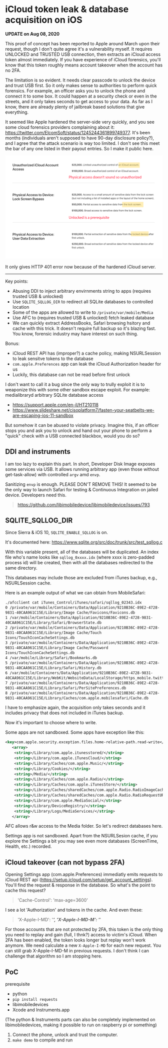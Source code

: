 # iCloud token leak & database acquisition on iOS

**UPDATE on Aug 08, 2020**

This proof of concept has been reported to Apple around March upon their request, though I don't quite agree it's a vulnerability myself. It requires UNLOCKED and TRUSTED USB connection, then extracts an iCloud access token almost immediately. If you have experience of iCloud forensics, you'll know that this token roughly means account takeover when the account has no 2FA.

The limitation is so evident. It needs clear passcode to unlock the device and trust USB first. So it only makes sense to authorities to perform quick forensics. For example, an officer asks you to unlock the phone and connect it to some box. It could happen at a security check or even in the streets, and it only takes seconds to get access to your data. As far as I know, there are already plenty of jailbreak based solutions that give everything.

It seemed like Apple hardened the server-side very quickly, and you see some cloud forensics providers complaining about it: https://twitter.com/ElcomSoft/status/1245244361899749377. It's been months (individuals aren't supposed to have 90-day disclosure policy?), and I agree that the attack scenario is way too limited. I don't see this meet the bar of any one listed in their payout entries. So I make it public here.

![](img.png)

It only gives HTTP 401 error now because of the hardened iCloud server.

---------

Key points:

* Abusing DDI to inject arbitrary envirnments string to apps (requires trusted USB & unlocked)
* Use `SQLITE_SQLLOG_DIR` to redirect all SQLite databases to controlled location
* Some of the apps are allowed to write to `/private/var/mobile/Media`
* Use AFC to (requires trusted USB & unlocked) fetch leaked database
* We can quickly extract AddressBooks, Safari browsing hsitory and cache with this trick. It doesn't require full backup so it's blazing fast. You know, forensic industry may have interest on such thing.

Bonus:

* iCloud REST API has (improper?) a cache policy, making NSURLSession to leak sensitve tokens to the database
* `com.apple.Preferences` app can leak the iCloud Authorization header for us
* Luckily, this database can not be read before first unlock

I don't want to call it a bug since the only way to trully exploit it is to weaponize this with some other sandbox escape exploit. For example: medialibraryd arbitrary SQLite database access

* https://support.apple.com/en-il/HT210118
* https://www.slideshare.net/cisoplatform7/fasten-your-seatbelts-we-are-escaping-ios-11-sandbox

But somehow it can be abused to violate privacy. Imagine this, if an officer stops you and ask you to unlock and hand out your phone to perform a "quick" check with a USB connected blackbox, would you do so?

## DDI and instruments

I am too lazy to explain this part. In short, Developer Disk Image exposes some services via USB. It allows running arbitrary app (even those without get-task-allow) with controlled `argv` amd `envp`.

Sanitizing `envp` is enough. PLEASE DON'T REMOVE THIS! It seemed to be the only way to launch Safari for testing & Continuous Integration on jailed device. Developers need this.

> https://github.com/libimobiledevice/libimobiledevice/issues/793

## SQLITE_SQLLOG_DIR

Since Sierra & iOS 10, `SQLITE_ENABLE_SQLLOG` is on.

It's documented here:
https://www.sqlite.org/src/doc/trunk/src/test_sqllog.c

With this variable present, all of the databases will be duplicated. An index file who's name looks like `sqllog_0xxxx.idx` (where xxxx is zero-padded process id) will be created, then with all the databases redirected to the same directory.

This databases may include those are excluded from iTunes backup, e.g., NSURLSession cache.

Here is an example output of what we can obtain from MobileSafari:

```
./afcclient cat iTunes_Control/iTunes/safari/sqllog_02343.idx
0 /private/var/mobile/Containers/Data/Application/9210B36C-89E2-4728-9831-40CAA961C15E/Library/Image Cache/Favicons/Favicons.db
1 /var/mobile/Containers/Data/Application/9210B36C-89E2-4728-9831-40CAA961C15E/Library/Safari/BrowserState.db
2 /private/var/mobile/Containers/Data/Application/9210B36C-89E2-4728-9831-40CAA961C15E/Library/Image Cache/Touch Icons/TouchIconCacheSettings.db
3 /private/var/mobile/Containers/Data/Application/9210B36C-89E2-4728-9831-40CAA961C15E/Library/Image Cache/Password Icons/TouchIconCacheSettings.db
4 /var/mobile/Library/Safari/Bookmarks.db
5 /private/var/mobile/Containers/Data/Application/9210B36C-89E2-4728-9831-40CAA961C15E/Library/Safari/History.db
6 /var/mobile/Containers/Data/Application/9210B36C-89E2-4728-9831-40CAA961C15E/Library/WebKit/WebsiteData/LocalStorage/https_mobile.twitter.com_0.localstorage
7 /private/var/mobile/Containers/Data/Application/9210B36C-89E2-4728-9831-40CAA961C15E/Library/Safari/PerSitePreferences.db
8 /private/var/mobile/Containers/Data/Application/9210B36C-89E2-4728-9831-40CAA961C15E/Library/Caches/com.apple.mobilesafari/Cache.db
```

I have to emphasize again, the acquisition only takes seconds and it includes privacy that does not included in iTunes backup.

Now it's important to choose where to write.

Some apps are not sandboxed. Some apps have exception like this:

```xml
<key>com.apple.security.exception.files.home-relative-path.read-write</key>
   <array>
    <string>/Library/com.apple.itunesstored/</string>
    <string>/Library/com.apple.iTunesCloud/</string>
    <string>/Library/Caches/com.apple.Music/</string>
    <string>/Library/Cookies/</string>
    <string>/Media/</string>
    <string>/Library/Caches/com.apple.Radio/</string>
    <string>/Library/Caches/com.apple.iTunesStore/</string>
    <string>/Library/Caches/sharedCaches/com.apple.Radio.RadioImageCache/</string>
    <string>/Library/Caches/sharedCaches/com.apple.Radio.RadioRequestURLCache/</string>
    <string>/Library/com.apple.MediaSocial/</string>
    <string>/Library/DeviceRegistry/</string>
    <string>/Library/Logs/MediaServices/</string>
   </array>
```

AFC allows r&w access to the Media folder. So let's redirect databases here.

Settings app is not sandboxed. Apart from the NSURLSesion cache, if you explore the Settings a bit you may see even more databases (ScreenTime, Health, etc.) recorded.

## iCloud takeover (can not bypass 2FA)

Opening Settings app (com.apple.Preferences) immediatly emits requests to iCloud REST api (https://setup.icloud.com/setup/get_account_settings). You'll find the request & response in the database. So what's the point to cache this request?

> 'Cache-Control': 'max-age=3600'

I see a lot 'Authorization' and tokens in the cache. And even these:

> 'X-Apple-I-MD': '***',
> 'X-Apple-I-MD-M': '***'

For those accounts that are not protected by 2FA, this token is the only thing you need to replay and gain (full, I thnk?) access to victim's iCloud. When 2FA has been enabled, the token looks longer but replay won't work anymore. We need calculate a new `X-Apple-I-MD` for each new request. You can still grab X-Apple-I-MD-M in previous requests. I don't think I can challenge that algorithm so I am stopping here.

## PoC

prerequisite

* python
* `pip install requests`
* libimobiledevices
* Xcode and Instruments.app

(The python & Instruments parts can also be completely implemented on libimobiledevices, making it possible to run on raspberry pi or something)

1. Connect the phone, unlock and trust the computer.
2. `make demo` to compile and run
